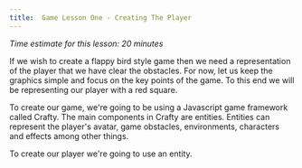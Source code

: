 ```yaml
---
title:  Game Lesson One - Creating The Player
---
```

*Time estimate for this lesson: 20 minutes*

If we wish to create a flappy bird style game then we need a representation of the player that we have clear the obstacles. For now, let us keep the graphics simple and focus on the key points of the game. To this end we will be representing our player with a red square.

To create our game, we're going to be using a Javascript game framework called Crafty. The main components in Crafty are entities. Entities can represent the player's avatar, game obstacles, environments, characters and effects among other things.

To create our player we're going to use an entity.
